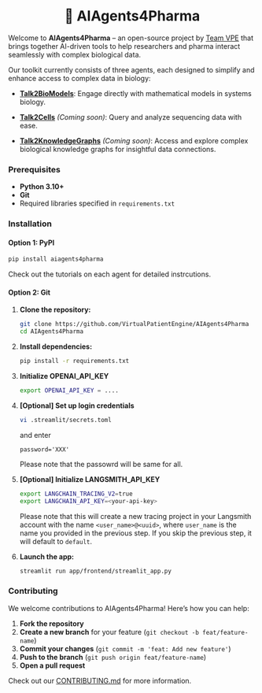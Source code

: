 <h1 align="center" style="font-weight: bold;">🤖 AIAgents4Pharma</h1>

Welcome to **AIAgents4Pharma** – an open-source project by [Team VPE](https://github.com/VirtualPatientEngine) that brings together AI-driven tools to help researchers and pharma interact seamlessly with complex biological data.

Our toolkit currently consists of three agents, each designed to simplify and enhance access to complex data in biology:

- [**Talk2BioModels**](talk2biomodels/models/intro.md): Engage directly with mathematical models in systems biology.

- [**Talk2Cells**](talk2cells/intro.md) *(Coming soon)*: Query and analyze sequencing data with ease.

- [**Talk2KnowledgeGraphs**](talk2knowledgegraphs/intro.md) *(Coming soon)*: Access and explore complex biological knowledge graphs for insightful data connections.

### Prerequisites

- **Python 3.10+**
- **Git**
- Required libraries specified in `requirements.txt`

### Installation

#### Option 1: PyPI
   ```bash
   pip install aiagents4pharma
   ```

Check out the tutorials on each agent for detailed instrcutions.

#### Option 2: Git
1. **Clone the repository:**
   ```bash
   git clone https://github.com/VirtualPatientEngine/AIAgents4Pharma
   cd AIAgents4Pharma
   ```

2. **Install dependencies:**
   ```bash
   pip install -r requirements.txt
   ```

3. **Initialize OPENAI_API_KEY**
   ```bash
   export OPENAI_API_KEY = ....
   ```

4. **[Optional] Set up login credentials**
   ```bash
   vi .streamlit/secrets.toml
   ```
   and enter
   ```
   password='XXX'
   ```
   Please note that the passowrd will be same for all.

5. **[Optional] Initialize LANGSMITH_API_KEY**
   ```bash
   export LANGCHAIN_TRACING_V2=true
   export LANGCHAIN_API_KEY=<your-api-key>
   ```
   Please note that this will create a new tracing project in your Langsmith
   account with the name `<user_name>@<uuid>`, where `user_name` is the name
   you provided in the previous step. If you skip the previous step, it will
   default to `default`.

6. **Launch the app:**
   ```bash
   streamlit run app/frontend/streamlit_app.py
   ```

### Contributing

We welcome contributions to AIAgents4Pharma! Here’s how you can help:

1. **Fork the repository**
2. **Create a new branch** for your feature (`git checkout -b feat/feature-name`)
3. **Commit your changes** (`git commit -m 'feat: Add new feature'`)
4. **Push to the branch** (`git push origin feat/feature-name`)
5. **Open a pull request**

Check out our [CONTRIBUTING.md](CONTRIBUTING.md) for more information.